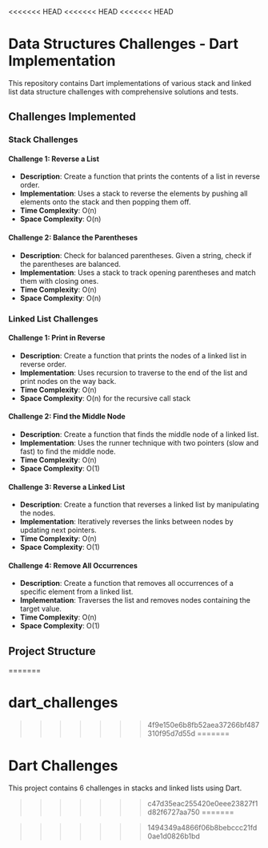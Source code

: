 <<<<<<< HEAD
<<<<<<< HEAD
<<<<<<< HEAD
# Data Structures Challenges - Dart Implementation

This repository contains Dart implementations of various stack and linked list data structure challenges with comprehensive solutions and tests.

## Challenges Implemented

### Stack Challenges

#### Challenge 1: Reverse a List
- **Description**: Create a function that prints the contents of a list in reverse order.
- **Implementation**: Uses a stack to reverse the elements by pushing all elements onto the stack and then popping them off.
- **Time Complexity**: O(n)
- **Space Complexity**: O(n)

#### Challenge 2: Balance the Parentheses
- **Description**: Check for balanced parentheses. Given a string, check if the parentheses are balanced.
- **Implementation**: Uses a stack to track opening parentheses and match them with closing ones.
- **Time Complexity**: O(n)
- **Space Complexity**: O(n)

### Linked List Challenges

#### Challenge 1: Print in Reverse
- **Description**: Create a function that prints the nodes of a linked list in reverse order.
- **Implementation**: Uses recursion to traverse to the end of the list and print nodes on the way back.
- **Time Complexity**: O(n)
- **Space Complexity**: O(n) for the recursive call stack

#### Challenge 2: Find the Middle Node
- **Description**: Create a function that finds the middle node of a linked list.
- **Implementation**: Uses the runner technique with two pointers (slow and fast) to find the middle node.
- **Time Complexity**: O(n)
- **Space Complexity**: O(1)

#### Challenge 3: Reverse a Linked List
- **Description**: Create a function that reverses a linked list by manipulating the nodes.
- **Implementation**: Iteratively reverses the links between nodes by updating next pointers.
- **Time Complexity**: O(n)
- **Space Complexity**: O(1)

#### Challenge 4: Remove All Occurrences
- **Description**: Create a function that removes all occurrences of a specific element from a linked list.
- **Implementation**: Traverses the list and removes nodes containing the target value.
- **Time Complexity**: O(n)
- **Space Complexity**: O(1)

## Project Structure

=======
# dart_challenges
>>>>>>> 4f9e150e6b8fb52aea37266bf487310f95d7d55d
=======
# Dart Challenges

This project contains 6 challenges in stacks and linked lists using Dart.
>>>>>>> c47d35eac255420e0eee23827f1d82f6727aa750
=======

>>>>>>> 1494349a4866f06b8bebccc21fd0ae1d0826b1bd
